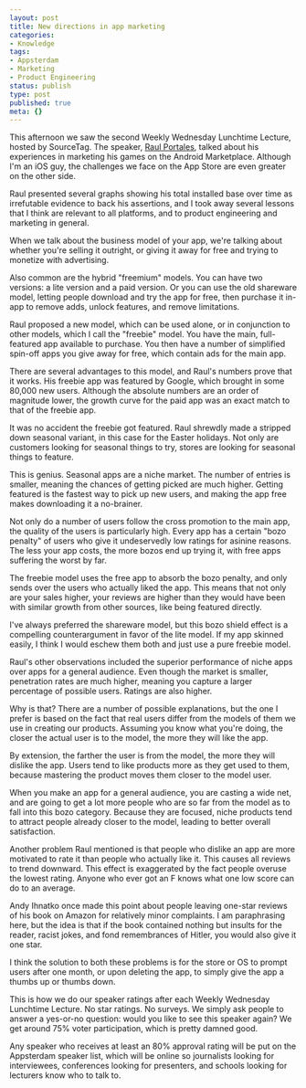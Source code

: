 ```yaml
---
layout: post
title: New directions in app marketing
categories:
- Knowledge
tags:
- Appsterdam
- Marketing
- Product Engineering
status: publish
type: post
published: true
meta: {}
---
```

This afternoon we saw the second Weekly Wednesday Lunchtime Lecture, hosted by SourceTag. The speaker, <a href="https://twitter.com/#!/sla_shalafi">Raul Portales</a>, talked about his experiences in marketing his games on the Android Marketplace. Although I'm an iOS guy, the challenges we face on the App Store are even greater on the other side.

Raul presented several graphs showing his total installed base over time as irrefutable evidence to back his assertions, and I took away several lessons that I think are relevant to all platforms, and to product engineering and marketing in general.

When we talk about the business model of your app, we're talking about whether you're selling it outright, or giving it away for free and trying to monetize with advertising.

Also common are the hybrid "freemium" models. You can have two versions: a lite version and a paid version. Or you can use the old shareware model, letting people download and try the app for free, then purchase it in-app to remove adds, unlock features, and remove limitations.

Raul proposed a new model, which can be used alone, or in conjunction to other models, which I call the "freebie" model. You have the main, full-featured app available to purchase. You then have a number of simplified spin-off apps you give away for free, which contain ads for the main app.

There are several advantages to this model, and Raul's numbers prove that it works. His freebie app was featured by Google, which brought in some 80,000 new users. Although the absolute numbers are an order of magnitude lower, the growth curve for the paid app was an exact match to that of the freebie app.

It was no accident the freebie got featured. Raul shrewdly made a stripped down seasonal variant, in this case for the Easter holidays. Not only are customers looking for seasonal things to try, stores are looking for seasonal things to feature. 

This is genius. Seasonal apps are a niche market. The number of entries is smaller, meaning the chances of getting picked are much higher. Getting featured is the fastest way to pick up new users, and making the app free makes downloading it a no-brainer.

Not only do a number of users follow the cross promotion to the main app, the quality of the users is particularly high. Every app has a certain "bozo penalty" of users who give it undeservedly low ratings for asinine reasons. The less your app costs, the more bozos end up trying it, with free apps suffering the worst by far.

The freebie model uses the free app to absorb the bozo penalty, and only sends over the users who actually liked the app. This means that not only are your sales higher, your reviews are higher than they would have been with similar growth from other sources, like being featured directly.

I've always preferred the shareware model, but this bozo shield effect is a compelling counterargument in favor of the lite model. If my app skinned easily, I think I would eschew them both and just use a pure freebie model.

Raul's other observations included the superior performance of niche apps over apps for a general audience. Even though the market is smaller, penetration rates are much higher, meaning you capture a larger percentage of possible users. Ratings are also higher.

Why is that? There are a number of possible explanations, but the one I prefer is based on the fact that real users differ from the models of them we use in creating our products. Assuming you know what you're doing, the closer the actual user is to the model, the more they will like the app.

By extension, the farther the user is from the model, the more they will dislike the app. Users tend to like products more as they get used to them, because mastering the product moves them closer to the model user.

When you make an app for a general audience, you are casting a wide net, and are going to get a lot more people who are so far from the model as to fall into this bozo category. Because they are focused, niche products tend to attract people already closer to the model, leading to better overall satisfaction.

Another problem Raul mentioned is that people who dislike an app are more motivated to rate it than people who actually like it. This causes all reviews to trend downward. This effect is exaggerated by the fact people overuse the lowest rating. Anyone who ever got an F knows what one low score can do to an average.

Andy Ihnatko once made this point about people leaving one-star reviews of his book on Amazon for relatively minor complaints. I am paraphrasing here, but the idea is that if the book contained nothing but insults for the reader, racist jokes, and fond remembrances of Hitler, you would also give it one star. 

I think the solution to both these problems is for the store or OS to prompt users after one month, or upon deleting the app, to simply give the app a thumbs up or thumbs down. 

This is how we do our speaker ratings after each Weekly Wednesday Lunchtime Lecture. No star ratings. No surveys. We simply ask people to answer a yes-or-no question: would you like to see this speaker again? We get around 75% voter participation, which is pretty damned good.

Any speaker who receives at least an 80% approval rating will be put on the Appsterdam speaker list, which will be online so journalists looking for interviewees, conferences looking for presenters, and schools looking for lecturers know who to talk to.<em></em>
